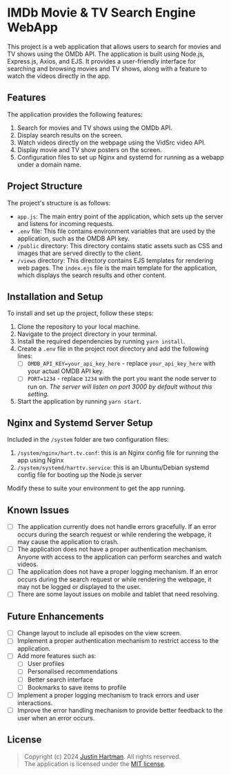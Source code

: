 # IMDb Movie & TV Search Engine WebApp

This project is a web application that allows users to search for movies and TV shows using the OMDb API. The 
application is built using Node.js, Express.js, Axios, and EJS. It provides a user-friendly interface for searching and 
browsing movies and TV shows, along with a feature to watch the videos directly in the app.

## Features

The application provides the following features:

1. Search for movies and TV shows using the OMDb API. 
2. Display search results on the screen. 
3. Watch videos directly on the webpage using the VidSrc video API. 
4. Display movie and TV show posters on the screen.
5. Configuration files to set up Nginx and systemd for running as a webapp under a domain name.

## Project Structure

The project's structure is as follows:

- `app.js`: The main entry point of the application, which sets up the server and listens for incoming requests.
- `.env` file: This file contains environment variables that are used by the application, such as the OMDB API key.
- `/public` directory: This directory contains static assets such as CSS and images that are served directly to the 
  client.
- `/views` directory: This directory contains EJS templates for rendering web pages. 
  The `index.ejs` file is the main template for the application, which displays the search results and other content.

## Installation and Setup

To install and set up the project, follow these steps:

1. Clone the repository to your local machine.
2. Navigate to the project directory in your terminal.
3. Install the required dependencies by running `yarn install`.
4. Create a `.env` file in the project root directory and add the following lines:
   - [ ] `OMDB_API_KEY=your_api_key_here` - replace `your_api_key_here` with your actual OMDB API key.
   - [ ] `PORT=1234` - replace `1234` with the port you want the node server to run on. 
         _The server will listen on port 3000 by default without this setting._
5. Start the application by running `yarn start`.

## Nginx and Systemd Server Setup

Included in the `/system` folder are two configuration files:

1. `/system/nginx/hart.tv.conf`: this is an Nginx config file for running the app using Nginx
2. `/system/systemd/harttv.service`: this is an Ubuntu/Debian systemd config file for booting up the Node.js server

Modify these to suite your environment to get the app running.

## Known Issues

- [ ] The application currently does not handle errors gracefully. If an error occurs during the search request or 
      while rendering the webpage, it may cause the application to crash.
- [ ] The application does not have a proper authentication mechanism. Anyone with access to the application can 
      perform searches and watch videos.
- [ ] The application does not have a proper logging mechanism. If an error occurs during the search request or while 
      rendering the webpage, it may not be logged or displayed to the user.
- [ ] There are some layout issues on mobile and tablet that need resolving.

## Future Enhancements

- [ ] Change layout to include all episodes on the view screen.
- [ ] Implement a proper authentication mechanism to restrict access to the application.
- [ ] Add more features such as: 
  - [ ] User profiles 
  - [ ] Personalised recommendations
  - [ ] Better search interface
  - [ ] Bookmarks to save items to profile
- [ ] Implement a proper logging mechanism to track errors and user interactions.
- [ ] Improve the error handling mechanism to provide better feedback to the user when an error occurs.

## License

> Copyright (c) 2024 [Justin Hartman](https://justhart.com). All rights reserved.   
> The application is licensed under the [MIT license](LICENSE.md).
